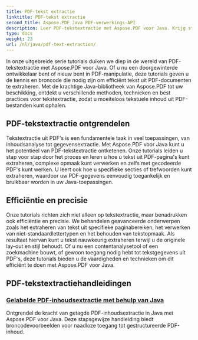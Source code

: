 ```yaml
---
title: PDF-tekst extractie
linktitle: PDF-tekst extractie
second_title: Aspose.PDF Java PDF-verwerkings-API
description: Leer PDF-tekstextractie met Aspose.PDF voor Java. Krijg stapsgewijze tutorials voor efficiënte tekstextractie uit PDF's.
type: docs
weight: 23
url: /nl/java/pdf-text-extraction/
---
```


In onze uitgebreide serie tutorials duiken we diep in de wereld van PDF-tekstextractie met Aspose.PDF voor Java. Of u nu een doorgewinterde ontwikkelaar bent of nieuw bent in PDF-manipulatie, deze tutorials geven u de kennis en broncode die nodig zijn om efficiënt tekst uit PDF-documenten te extraheren. Met de krachtige Java-bibliotheek van Aspose.PDF tot uw beschikking, ontdekt u verschillende methoden, technieken en best practices voor tekstextractie, zodat u moeiteloos tekstuele inhoud uit PDF-bestanden kunt ophalen.

## PDF-tekstextractie ontgrendelen

Tekstextractie uit PDF's is een fundamentele taak in veel toepassingen, van inhoudsanalyse tot gegevensextractie. Met Aspose.PDF voor Java kunt u het potentieel van PDF-tekstextractie ontketenen. Onze tutorials leiden u stap voor stap door het proces en leren u hoe u tekst uit PDF-pagina's kunt extraheren, complexe opmaak kunt verwerken en zelfs met gecodeerde PDF's kunt werken. U leert ook hoe u specifieke secties of trefwoorden kunt extraheren, waardoor uw PDF-gegevens eenvoudig toegankelijk en bruikbaar worden in uw Java-toepassingen.

## Efficiëntie en precisie

Onze tutorials richten zich niet alleen op tekstextractie, maar benadrukken ook efficiëntie en precisie. We behandelen geavanceerde onderwerpen zoals het extraheren van tekst uit specifieke paginabereiken, het verwerken van niet-standaardlettertypen en het behouden van tekstopmaak. Als resultaat hiervan kunt u tekst nauwkeurig extraheren terwijl u de originele lay-out en stijl behoudt. Of u nu een contentanalysetool of een zoekmachine bouwt, of gewoon toegang nodig hebt tot tekstgegevens uit PDF's, deze tutorials bieden u de vaardigheden en technieken om dit efficiënt te doen met Aspose.PDF voor Java.

## PDF-tekstextractiehandleidingen
### [Gelabelde PDF-inhoudsextractie met behulp van Java](./tagged-pdf-content-extraction-using-java/)
Ontgrendel de kracht van getagde PDF-inhoudsextractie in Java met Aspose.PDF voor Java. Deze stapsgewijze handleiding biedt broncodevoorbeelden voor naadloze toegang tot gestructureerde PDF-inhoud.